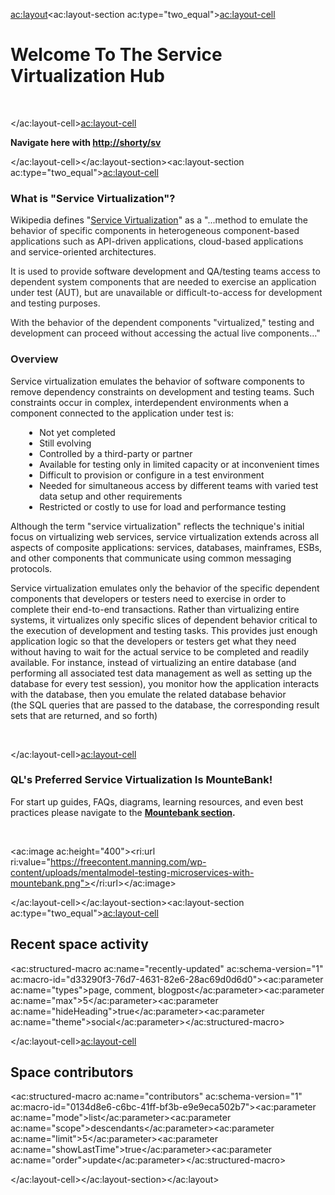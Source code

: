 <ac:layout><ac:layout-section ac:type="two_equal"><ac:layout-cell><h1>Welcome To The Service Virtualization Hub</h1><p><br></p></ac:layout-cell><ac:layout-cell><p><strong>Navigate here with&nbsp;<a href="http://shorty/sv">http://shorty/sv</a></strong></p></ac:layout-cell></ac:layout-section><ac:layout-section ac:type="two_equal"><ac:layout-cell><h3>What is &quot;Service Virtualization&quot;?</h3><p>Wikipedia defines &quot;<a href="https://en.wikipedia.org/wiki/Service_virtualization" rel="nofollow" class="external-link">Service Virtualization</a>&quot; as&nbsp;<span style="color: rgb(37,37,37);">a &quot;...method to emulate the behavior of specific components in heterogeneous component-based applications such as&nbsp;</span><span>API</span><span style="color: rgb(37,37,37);">-driven applications,&nbsp;</span><span>cloud</span><span style="color: rgb(37,37,37);">-based applications and&nbsp;</span><span>service-oriented architectures</span><span style="color: rgb(37,37,37);">.</span></p><p><span style="color: rgb(37,37,37);">It is used to provide&nbsp;</span><span>software development</span><span style="color: rgb(37,37,37);">&nbsp;and&nbsp;</span><span>QA/testing</span><span style="color: rgb(37,37,37);">&nbsp;teams access to dependent system components that are needed to exercise an application under test (AUT), but are unavailable or difficult-to-access for development and testing purposes.</span></p><p><span style="color: rgb(37,37,37);">With the behavior of the dependent components &quot;virtualized,&quot; testing and development can proceed without accessing the actual live components...&quot;</span></p><h3><span style="color: rgb(37,37,37);">Overview</span></h3><p>Service virtualization emulates the behavior of software components to remove dependency constraints on development and testing teams. Such constraints occur in complex, interdependent environments when a component connected to the application under test is:</p><ul style="margin-left: 1.6em;"><li>Not yet completed</li><li>Still evolving</li><li>Controlled by a third-party or partner</li><li>Available for testing only in limited capacity or at inconvenient times</li><li>Difficult to provision or configure in a test environment</li><li>Needed for simultaneous access by different teams with varied test data setup and other requirements</li><li>Restricted or costly to use for load and performance testing</li></ul><p>Although the term &quot;service virtualization&quot; reflects the technique's initial focus on virtualizing&nbsp;web services, service virtualization extends across all aspects of composite applications: services,&nbsp;databases,&nbsp;mainframes,&nbsp;ESBs, and other components that communicate using common messaging protocols.</p><p>Service virtualization emulates only the behavior of the specific dependent components that developers or testers need to exercise in order to complete their end-to-end transactions. Rather than virtualizing entire systems, it virtualizes only specific slices of dependent behavior critical to the execution of development and testing tasks. This provides just enough application logic so that the developers or testers get what they need without having to wait for the actual service to be completed and readily available. For instance, instead of virtualizing an entire database (and performing all associated test data management as well as setting up the database for every test session), you monitor how the application interacts with the database, then you emulate the related database behavior (the&nbsp;SQL&nbsp;queries that are passed to the database, the corresponding result sets that are returned, and so forth)</p><p><span style="color: rgb(37,37,37);"><br></span></p></ac:layout-cell><ac:layout-cell><h3>QL's Preferred Service Virtualization Is MounteBank!</h3><p>For start up guides, FAQs, diagrams, learning resources, and even best practices please navigate to the <strong><a href="https://confluence/display/SV/MounteBank">Mountebank section</a>.</strong></p><p><br></p><p><ac:image ac:height="400"><ri:url ri:value="https://freecontent.manning.com/wp-content/uploads/mentalmodel-testing-microservices-with-mountebank.png"></ri:url></ac:image></p></ac:layout-cell></ac:layout-section><ac:layout-section ac:type="two_equal"><ac:layout-cell><h2>Recent space activity</h2><p><ac:structured-macro ac:name="recently-updated" ac:schema-version="1" ac:macro-id="d33290f3-76d7-4631-82e6-28ac69d0d6d0"><ac:parameter ac:name="types">page, comment, blogpost</ac:parameter><ac:parameter ac:name="max">5</ac:parameter><ac:parameter ac:name="hideHeading">true</ac:parameter><ac:parameter ac:name="theme">social</ac:parameter></ac:structured-macro></p></ac:layout-cell><ac:layout-cell><h2>Space contributors</h2><p><ac:structured-macro ac:name="contributors" ac:schema-version="1" ac:macro-id="0134d8e6-c6bc-41ff-bf3b-e9e9eca502b7"><ac:parameter ac:name="mode">list</ac:parameter><ac:parameter ac:name="scope">descendants</ac:parameter><ac:parameter ac:name="limit">5</ac:parameter><ac:parameter ac:name="showLastTime">true</ac:parameter><ac:parameter ac:name="order">update</ac:parameter></ac:structured-macro></p></ac:layout-cell></ac:layout-section></ac:layout>